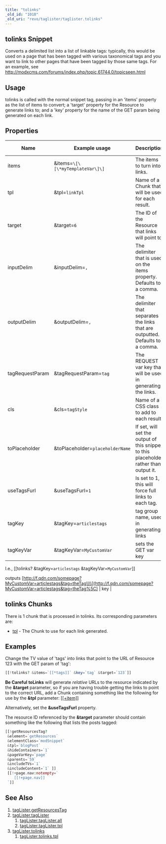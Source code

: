 ```yaml
---
title: "tolinks"
_old_id: "1018"
_old_uri: "revo/taglister/taglister.tolinks"
---
```


## tolinks Snippet

Converts a delimited list into a list of linkable tags: typically, this would be used on a page that has been tagged with various taxonomical tags and you want to link to other pages that have been tagged by those same tags. For an example, see <http://modxcms.com/forums/index.php/topic,61744.0/topicseen.html>

## Usage

tolinks is called with the normal snippet tag, passing in an 'items' property as the list of items to convert; a 'target' property for the Resource to generate links to; and a 'key' property for the name of the GET param being generated on each link.

## Properties

| Name            | Example usage                    | Description                                                                            | Default Value |
| --------------- | -------------------------------- | -------------------------------------------------------------------------------------- | ------------- |
| items           | &items=`\[\[\*myTemplateVar\]\]` | The items to turn into links.                                                          |               |
| tpl             | &tpl=`linkTpl`                   | Name of a Chunk that will be used for each result.                                     | link          |
| target          | &target=`6`                      | The ID of the Resource that links will point to.                                       | 1             |
| inputDelim      | &inputDelim=`,`                  | The delimiter that is used on the items property. Defaults to a comma.                 | ,             |
| outputDelim     | &outputDelim=`,`                 | The delimiter that separates the links that are outputted. Defaults to a comma.        | ,             |
| tagRequestParam | &tagRequestParam=`tag`           | The REQUEST var key that will be used in generating the links.                         | tag           |
| cls             | &cls=`tagStyle`                  | Name of a CSS class to add to each result.                                             | tl-tag        |
| toPlaceholder   | &toPlaceholder=`placeholderName` | If set, will set the output of this snippet to this placeholder rather than output it. | false         |
| useTagsFurl     | &useTagsFurl=`1`                 | Is set to 1, this will force full links to each tag.                                   | false         |
| tagKey          | &tagKey=`articlestags`           | tag group name, used in generating links                                               | tags          |
| tagKeyVar       | &tagKeyVar=`MyCustomVar`         | sets the GET var key                                                                   |

 I.e.,
 \[\[tolinks? &tagKey=`articlestags` &tagKeyVar=`MyCustomVar`\]\]

 outputs [http://f.qdn.com/somepage?MyCustomVar=articlestags&tag=theTag\\\\](http://f.qdn.com/somepage?MyCustomVar=articlestags&tag=theTag%5C) | key |

## tolinks Chunks

There is 1 chunk that is processed in tolinks. Its corresponding parameters are:

- [tpl](extras/taglister/taglister.tolinks/taglister.tolinks.tpl "tagLister.tolinks.tpl") - The Chunk to use for each link generated.

## Examples

Change the TV value of 'tags' into links that point to the URL of Resource 123 with the GET param of 'tag':

``` php
[[!tolinks? &items=`[[*tags]]` &key=`tag` &target=`123`]]

```

**Be Careful**
**toLinks** will generate _relative_ URLs to the resource indicated by the **&target** parameter, so if you are having trouble getting the links to point to the correct URL, add a Chunk containing something like the following for use by the **&tpl** parameter: [\[\[+item\]\]]([[++site_url]][[+url]])

Alternatively, set the **&useTagsFurl** property.

The resource ID referenced by the **&target** parameter should contain something like the following that lists the posts tagged:

``` php
[[!getResourcesTag?
 &element=`getResources`
 &elementClass=`modSnippet`
 &tpl=`blogPost`
 &hideContainers=`1`
 &pageVarKey=`page`
 &parents=`59`
 &includeTVs=`1`
 &includeContent=`1` ]]
 [[!+page.nav:notempty=`
    [[!+page.nav]]
 `]]
```

## See Also

1. [tagLister.getResourcesTag](extras/taglister/taglister.getresourcestag)
2. [tagLister.tagLister](extras/taglister/taglister.taglister)
     1. [tagLister.tagLister.all](extras/taglister/taglister.taglister/taglister.taglister.all)
     2. [tagLister.tagLister.tpl](extras/taglister/taglister.taglister/taglister.taglister.tpl)
3. [tagLister.tolinks](extras/taglister/taglister.tolinks)
     1. [tagLister.tolinks.tpl](extras/taglister/taglister.tolinks/taglister.tolinks.tpl)
